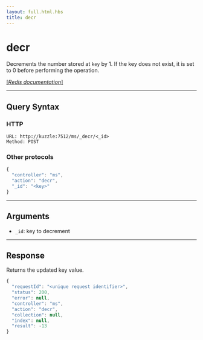 ```yaml
---
layout: full.html.hbs
title: decr
---
```


# decr

<SinceBadge version="1.0.0" />

Decrements the number stored at `key` by 1. If the key does not exist, it is set to 0 before performing the operation.

[[_Redis documentation_]](https://redis.io/commands/decr)

---

## Query Syntax

### HTTP

```http
URL: http://kuzzle:7512/ms/_decr/<_id>
Method: POST
```

### Other protocols

```js
{
  "controller": "ms",
  "action": "decr",
  "_id": "<key>"
}
```

---

## Arguments

- `_id`: key to decrement

---

## Response

Returns the updated key value.

```javascript
{
  "requestId": "<unique request identifier>",
  "status": 200,
  "error": null,
  "controller": "ms",
  "action": "decr",
  "collection": null,
  "index": null,
  "result": -13
}
```
